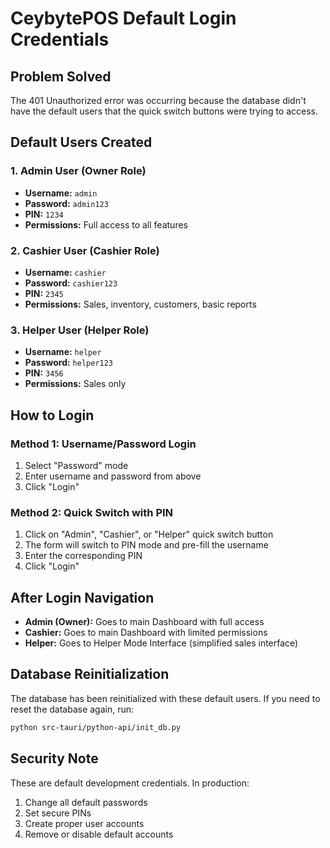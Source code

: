 # CeybytePOS Default Login Credentials

## Problem Solved
The 401 Unauthorized error was occurring because the database didn't have the default users that the quick switch buttons were trying to access.

## Default Users Created

### 1. Admin User (Owner Role)
- **Username:** `admin`
- **Password:** `admin123`
- **PIN:** `1234`
- **Permissions:** Full access to all features

### 2. Cashier User (Cashier Role)
- **Username:** `cashier`
- **Password:** `cashier123`
- **PIN:** `2345`
- **Permissions:** Sales, inventory, customers, basic reports

### 3. Helper User (Helper Role)
- **Username:** `helper`
- **Password:** `helper123`
- **PIN:** `3456`
- **Permissions:** Sales only

## How to Login

### Method 1: Username/Password Login
1. Select "Password" mode
2. Enter username and password from above
3. Click "Login"

### Method 2: Quick Switch with PIN
1. Click on "Admin", "Cashier", or "Helper" quick switch button
2. The form will switch to PIN mode and pre-fill the username
3. Enter the corresponding PIN
4. Click "Login"

## After Login Navigation

- **Admin (Owner):** Goes to main Dashboard with full access
- **Cashier:** Goes to main Dashboard with limited permissions
- **Helper:** Goes to Helper Mode Interface (simplified sales interface)

## Database Reinitialization

The database has been reinitialized with these default users. If you need to reset the database again, run:

```bash
python src-tauri/python-api/init_db.py
```

## Security Note

These are default development credentials. In production:
1. Change all default passwords
2. Set secure PINs
3. Create proper user accounts
4. Remove or disable default accounts
